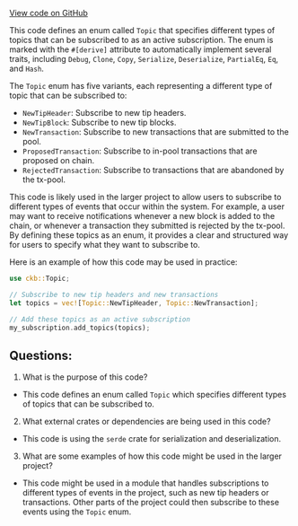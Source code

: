 [View code on GitHub](https://github.com/nervosnetwork/ckb/util/jsonrpc-types/src/subscription.rs)

This code defines an enum called `Topic` that specifies different types of topics that can be subscribed to as an active subscription. The enum is marked with the `#[derive]` attribute to automatically implement several traits, including `Debug`, `Clone`, `Copy`, `Serialize`, `Deserialize`, `PartialEq`, `Eq`, and `Hash`.

The `Topic` enum has five variants, each representing a different type of topic that can be subscribed to:
- `NewTipHeader`: Subscribe to new tip headers.
- `NewTipBlock`: Subscribe to new tip blocks.
- `NewTransaction`: Subscribe to new transactions that are submitted to the pool.
- `ProposedTransaction`: Subscribe to in-pool transactions that are proposed on chain.
- `RejectedTransaction`: Subscribe to transactions that are abandoned by the tx-pool.

This code is likely used in the larger project to allow users to subscribe to different types of events that occur within the system. For example, a user may want to receive notifications whenever a new block is added to the chain, or whenever a transaction they submitted is rejected by the tx-pool. By defining these topics as an enum, it provides a clear and structured way for users to specify what they want to subscribe to.

Here is an example of how this code may be used in practice:
```rust
use ckb::Topic;

// Subscribe to new tip headers and new transactions
let topics = vec![Topic::NewTipHeader, Topic::NewTransaction];

// Add these topics as an active subscription
my_subscription.add_topics(topics);
```
## Questions: 
 1. What is the purpose of this code?
- This code defines an enum called `Topic` which specifies different types of topics that can be subscribed to.

2. What external crates or dependencies are being used in this code?
- This code is using the `serde` crate for serialization and deserialization.

3. What are some examples of how this code might be used in the larger project?
- This code might be used in a module that handles subscriptions to different types of events in the project, such as new tip headers or transactions. Other parts of the project could then subscribe to these events using the `Topic` enum.